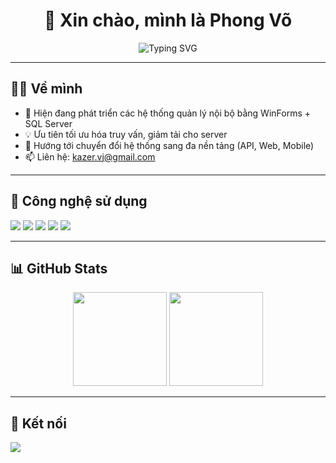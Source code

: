 <h1 align="center">👋 Xin chào, mình là Phong Võ</h1>
<p align="center">
  <img src="https://readme-typing-svg.demolab.com?font=Fira+Code&pause=1000&center=true&vCenter=true&width=435&lines=Lập+trình+Web+%26+WinForms;Yêu+thích+Tối+ưu+Code+C%23+và+SQL;Next.js%2C+Ant+Design%2C+EF+Dapper" alt="Typing SVG" />
</p>

---

## 👨‍💻 Về mình

- 🔧 Hiện đang phát triển các hệ thống quản lý nội bộ bằng WinForms + SQL Server  
- 💡 Ưu tiên tối ưu hóa truy vấn, giảm tải cho server
- 🚀 Hướng tới chuyển đổi hệ thống sang đa nền tảng (API, Web, Mobile)
- 📫 Liên hệ: [kazer.vj@gmail.com](mailto:kazer.vj@gmail.com)

---

## 🧰 Công nghệ sử dụng

<p align="left">
  <img src="https://img.shields.io/badge/C%23-%23239120?style=for-the-badge&logo=csharp&logoColor=white" />
  <img src="https://img.shields.io/badge/.NET-%23512BD4?style=for-the-badge&logo=dotnet&logoColor=white" />
  <img src="https://img.shields.io/badge/SQL Server-%23CC2927?style=for-the-badge&logo=microsoftsqlserver&logoColor=white" />
  <img src="https://img.shields.io/badge/Next.js-%23000000?style=for-the-badge&logo=nextdotjs&logoColor=white" />
  <img src="https://img.shields.io/badge/Ant Design-%230170FF?style=for-the-badge&logo=antdesign&logoColor=white" />
</p>

---

## 📊 GitHub Stats

<p align="center">
  <img src="https://github-readme-stats.vercel.app/api?username=phongvo&show_icons=true&theme=tokyonight" height="150" />
  <img src="https://github-readme-stats.vercel.app/api/top-langs/?username=phongvo&layout=compact&theme=tokyonight" height="150"/>
</p>

---

## 🤝 Kết nối

<p>  
  <a href="mailto:kazer.vj@gmail.com"><img src="https://img.shields.io/badge/Email-D14836?style=for-the-badge&logo=gmail&logoColor=white" /></a>
</p>
